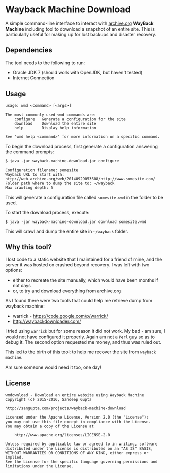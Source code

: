 Wayback Machine Download
========================

A simple command-line interface to interact with <a href="http://archive.org">archive.org</a>
**WayBack Machine** including tool to download a snapshot of an entire site. This is particularly
useful for making up for lost backups and disaster recovery.

Dependencies
------------

The tool needs to the following to run:

* Oracle JDK 7 (should work with OpenJDK, but haven't tested)
* Internet Connection

Usage
-----

```
usage: wmd <command> [<args>]

The most commonly used wmd commands are:
    configure   Generate a configuration for the site
    download    Download the entire site
    help        Display help information

See 'wmd help <command>' for more information on a specific command.
```

To begin the download process, first generate a configuration answering the command prompts:

```
$ java -jar wayback-machine-download.jar configure

Configuration filename: somesite
Wayback URL to start with: http://web.archive.org/web/20140929053608/http://www.somesite.com/
Folder path where to dump the site to: ~/wayback
Max crawling depth: 5
```

This will generate a configuration file called `somesite.wmd` in the folder to be used.

To start the download process, execute:

```
$ java -jar wayback-machine-download.jar download somesite.wmd
```

This will crawl and dump the entire site in `~/wayback` folder.

Why this tool?
--------------

I lost code to a static website that I maintained for a friend of mine, and the server it was hosted
on crashed beyond recovery. I was left with two options:

* either to recreate the site manually, which would have been months if not days
* or, to try and download everything from archive.org

As I found there were two tools that could help me retrieve dump from wayback machine:

* warrick - https://code.google.com/p/warrick/
* http://waybackdownloader.com/

I tried using `warrick` but for some reason it did not work. My bad - am sure, I would not have 
configured it properly. Again am not a `Perl` guy so as to debug it. The second option requested 
me money, and thus was ruled out.

This led to the birth of this tool: to help me recover the site from `wayback machine`.

Am sure someone would need it too, one day!

License
-------
	
```
wmdownload - Download an entire website using Wayback Machine
Copyright (c) 2015-2016, Sandeep Gupta

http://sangupta.com/projects/wayback-machine-download

Licensed under the Apache License, Version 2.0 (the "License");
you may not use this file except in compliance with the License.
You may obtain a copy of the License at

	http://www.apache.org/licenses/LICENSE-2.0

Unless required by applicable law or agreed to in writing, software
distributed under the License is distributed on an "AS IS" BASIS,
WITHOUT WARRANTIES OR CONDITIONS OF ANY KIND, either express or implied.
See the License for the specific language governing permissions and
limitations under the License.
```
